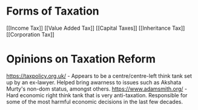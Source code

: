 # Forms of Taxation
[[Income Tax]]
[[Value Added Tax]]
[[Capital Taxes]]
[[Inheritance Tax]]
[[Corporation Tax]]
# Opinions on Taxation Reform
https://taxpolicy.org.uk/ - Appears to be a centre/centre-left think tank set up by an ex-lawyer. Helped bring awarness to issues such as Akshata Murty's non-dom status, amongst others.
https://www.adamsmith.org/ - Hard economic right think tank that is very anti-taxation. Responsible for some of the most harmful economic decisions in the last few decades.